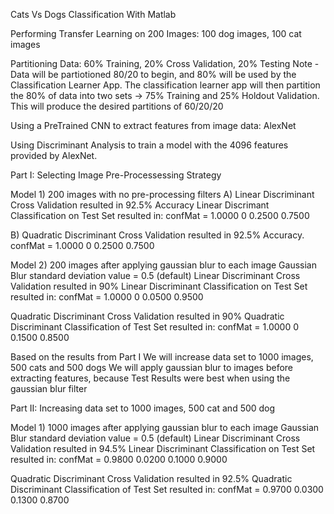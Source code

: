 Cats Vs Dogs Classification With Matlab

Performing Transfer Learning on 200 Images: 100 dog images, 100 cat images

Partitioning Data:
60% Training, 20% Cross Validation, 20% Testing
Note - Data will be partiotioned 80/20 to begin, and 80% will be used by the
Classification Learner App. The classification learner app will then partition
the 80% of data into two sets -> 75% Training and 25% Holdout Validation. This
will produce the desired partitions of 60/20/20
 
Using a PreTrained CNN to extract features from image data: AlexNet

Using Discriminant Analysis to train a model with the 4096 features provided by AlexNet.

Part I: Selecting Image Pre-Processessing Strategy

Model 1) 200 images with no pre-processing filters
A) Linear Discriminant Cross Validation resulted in 92.5% Accuracy
Linear Discrimant Classification on Test Set resulted in:
confMat =
    1.0000         0
    0.2500    0.7500

B) Quadratic Discriminant Cross Validation resulted in 92.5% Accuracy.
confMat =
    1.0000         0
    0.2500    0.7500


Model 2) 200 images after applying gaussian blur to each image
Gaussian Blur standard deviation value = 0.5 (default)
Linear Discriminant Cross Validation resulted in 90%
Linear Discriminant Classification on Test Set resulted in:
confMat = 
    1.0000         0
    0.0500    0.9500

Quadratic Discriminant Cross Validation resulted in 90%
Quadratic Discriminant Classification of Test Set resulted in:
confMat = 
    1.0000         0
    0.1500    0.8500



Based on the results from Part I
We will increase data set to 1000 images, 500 cats and 500 dogs
We will apply gaussian blur to images before extracting features,
because Test Results were best when using the gaussian blur filter


Part II: Increasing data set to 1000 images, 500 cat and 500 dog

Model 1) 1000 images after applying gaussian blur to each image
Gaussian Blur standard deviation value = 0.5 (default)
Linear Discriminant Cross Validation resulted in 94.5%
Linear Discriminant Classification on Test Set resulted in:
confMat =
    0.9800    0.0200
    0.1000    0.9000

Quadratic Discriminant Cross Validation resulted in 92.5%
Quadratic Discriminant Classification of Test Set resulted in:
confMat = 
    0.9700    0.0300
    0.1300    0.8700
